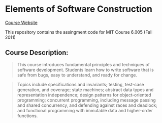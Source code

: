 Elements of Software Construction
==============================
[Course Website](http://ocw.mit.edu/courses/electrical-engineering-and-computer-science/6-005-elements-of-software-construction-fall-2011/)

This repository contains the assingment code for MIT Course 6.005 (Fall 2011)

## Course Description:
> This course introduces fundamental principles and techniques of software development. Students learn how to write software that is safe from bugs, easy to understand, and ready for change.

> Topics include specifications and invariants; testing, test-case generation, and coverage; state machines; abstract data types and representation independence; design patterns for object-oriented programming; concurrent programming, including message passing and shared concurrency, and defending against races and deadlock; and functional programming with immutable data and higher-order functions.
